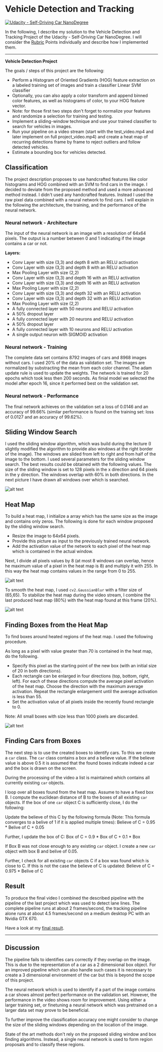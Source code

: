 
# Vehicle Detection and Tracking
[![Udacity - Self-Driving Car NanoDegree](https://s3.amazonaws.com/udacity-sdc/github/shield-carnd.svg)](http://www.udacity.com/drive)

In the following, I describe my solution to the Vehicle Detection and Tracking Project of the Udacity - Self-Driving Car NanoDegree. I will consider the [Rubric](https://review.udacity.com/#!/rubrics/513/view) Points individually and describe how I implemented them.

---

**Vehicle Detection Project**

The goals / steps of this project are the following:

* Perform a Histogram of Oriented Gradients (HOG) feature extraction on a labeled training set of images and train a classifier Linear SVM classifier
* Optionally, you can also apply a color transform and append binned color features, as well as histograms of color, to your HOG feature vector. 
* Note: for those first two steps don't forget to normalize your features and randomize a selection for training and testing.
* Implement a sliding-window technique and use your trained classifier to search for vehicles in images.
* Run your pipeline on a video stream (start with the test_video.mp4 and later implement on full project_video.mp4) and create a heat map of recurring detections frame by frame to reject outliers and follow detected vehicles.
* Estimate a bounding box for vehicles detected.

[//]: # (Image References)
[image1]: ./output_images/sliding_windows.png
[image2]: ./output_images/heat_raw.png
[image3]: ./output_images/heat_blure.png
[image4]: ./output_images/heat_with_boxes.png
[video1]: ./project_solution.mp4


## Classification

The project description proposes to use handcrafted features like color histograms and HOG combined with an SVM to find cars in the image. I decided to deviate from the proposed method and used a more advanced method instead. I didn't used any handcrafted features. Instead I used the raw pixel data combined with a neural network to find cars. I will explain in the following the architecture, the training, and the performance of the neural network.


### Neural network - Architecture

The input of the neural network is an image with a resolution of 64x64 pixels. The output is a number between 0 and 1 indicating if the image contains a car or not.

**Layers:**
* Conv Layer with size (3,3) and depth 8 with an RELU activation
* Conv Layer with size (3,3) and depth 8 with an RELU activation
* Max Pooling Layer with size (2,2)
* Conv Layer with size (3,3) and depth 16 with an RELU activation
* Conv Layer with size (3,3) and depth 16 with an RELU activation
* Max Pooling Layer with size (2,2)
* Conv Layer with size (3,3) and depth 32 with an RELU activation
* Conv Layer with size (3,3) and depth 32 with an RELU activation
* Max Pooling Layer with size (2,2)
* A fully connected layer with 50 neurons and RELU activation
* A 50% dropout layer
* A fully connected layer with 20 neurons and RELU activation
* A 50% dropout layer
* A fully connected layer with 10 neurons and RELU activation
* A single output neuron  with SIGMOID activation

### Neural network - Training

The complete data set contains 8792 images of cars and 8968 images without cars. I used 20% of the data as validation set. The images are normalized by substracting the mean from each color channel. The adam update rule is used to update the weights. The network is trained for 20 epochs which took less then 200 seconds. As finial model we selected the model after epoch 16, since it performed best on the validation set. 

### Neural network - Performance

The final network achieves on the validation set a loss of 0.0146 and an accuracy of 99.66% (similar performance is found on the training set: loss of 0.0127 and an accuracy of 99.62%).

## Sliding Window Search

I used the sliding window algorithm, which was build during the lecture (I slightly modified the algorithm to provide also windows at the right border of the image). The windows are slided from left to right and from half of the image to the bottom. I used several parameters for the sliding window search. The best results could be obtained with the following values. The size of the sliding window is set to 128 pixels in the x direction and 64 pixels in the y direction. The windows overlap with 60% in both directions. In the next picture I have drawn all windows over which is searched.

![alt text][image1]


## Heat Map

To build a heat map, I initialize a array which has the same size as the image and contains only zeros. The following is done for each window proposed by the sliding window search. 

* Resize the image to 64x64 pixels.
* Provide this picture as input to the previously trained neural network.
* Add the activation value of the network to each pixel of the heat map which is contained in the actual window.

Next, I divide all pixels values by 8 (at most 8 windows can overlap, hence he maximum value of a pixel in the heat map is 8) and multiply it with 255. In this way the heat map contains values in the range from 0 to 255. 

![alt text][image2]

To smooth the heat map, I used `cv2.GaussianBlur` with a filter size of (65,65). To stabilize the heat map during the video stream, I combine the last produced heat map (80%) with the heat map found at this frame (20%).

![alt text][image3]

## Finding Boxes from the Heat Map

To find boxes around heated regions of the heat map. I used the following procedure. 

As long as a pixel with value greater than 70 is contained in the heat map, do the following.
* Specify this pixel as the starting point of the new box (with an initial size of 20 in both directions).
* Each rectangle can be enlarged in four directions (top, bottom, right, left). For each of these directions compute the average pixel activation of the heat map. Choose the direction with the maximum average activation. Repeat the rectangle enlargement until the average activation is less than 55.
* Set the activation value of all pixels inside the recently found rectangle to 0.

Note: All small boxes with size less than 1000 pixels are discarded.

![alt text][image4]

## Finding Cars from Boxes

The next step is to use the created boxes to identify cars. To this we create a `car` class. The `car` class contains a box and a believe value. If the believe value is above 0.5 it is assumed that the found boxes indicate indeed a car and the box is drawn on the screen. 

During the processing of the video a list is maintained which contains all currently existing `car` objects.

I loop over all boxes found from the heat map. Assume to have a fixed box B. I compute the euclidean distance of B to the boxes of all existing `car` objects. If the box of one `car` object C is sufficiently close, I do the following: 

Update the believe of this C by the following formula  (Note: This formula converges to a belive of 1 if it is applied multiple times): Believe of C = 0.95 * Belive of C + 0.05

Further, I update the box of C: Box of C = 0.9 * Box of C + 0.1 * Box

If Box B was not close enough to any existing `car` object. I create a new `car` object with box B and belive of 0.05.  

Further, I check for all existing `car` objects C if a box was found which is close to C. If this is not the case the believe of C is updated: Believe of C = 0.975 * Belive of C 


## Result

To produce the final video I combined the described pipeline with the pipeline of the last project which was used to detect lane lines. The complete pipeline runs at about 2 frames/second, the tracking pipeline alone runs at about 4.5 frames/second on a medium desktop PC with an Nvidia GTX 670.

Have a look at my [final result](./project_solution.mp4).

---

## Discussion

The pipeline fails to identifies cars correctly if they overlap on the image. This is due to the representation of a car as a 2 dimensional box object. For an improved pipeline which can also handle such cases it is necessary to create a 3 dimensional environment of the car but this is beyond the scope of this project.

The neural network which is used to identify if a part of the image contains a car shows almost perfect performance on the validation set. However, the performance in the video shows room for improvement. Using either a larger training set, or finetuning a neural network which was pretrained on a larger data set may prove to be beneficial. 

To further improve the classification accuracy one might consider to change the size of the sliding windows depending on the location of the image.

State of the art methods don't rely on the proposed sliding window and box finding algorithms. Instead, a single neural network is used to form region proposals and to classify these regions.
